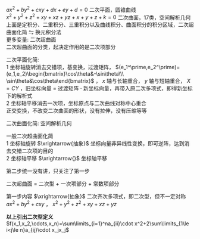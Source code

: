 $ax^2+by^2+cxy+dx+ey+d=0$ 二次平面，圆锥曲线  
$x^2+y^2+z^2+xy+xz+yz+x+y+z+k=0$ 二次曲面，17类，空间解析几何  
上面是定积分、二重积分、三重积分以及曲线积分、曲面积分的积分区域，二次超曲面化简 $\leftrightharpoons$ 换元积分法  
更多变量: 二次超曲面  
二次超曲面的分类，起决定作用的是二次项部分  
  
二次平面化简:  
1 坐标轴旋转消去交错项，基变换，过渡矩阵， $(e_1^\prime,e_2^\prime)=(e_1,e_2)\begin{bmatrix}\cos\theta&-\sin\theta\\\ \sin\theta&\cos\theta\end{bmatrix}$ ， $x$ 轴与长轴重合， $y$ 轴与短轴重合， $X=CY$ ，旧坐标向量 $=$ 过渡矩阵 $\cdot$ 新坐标向量，再带入原二次多项式，即得新坐标下的解析式  
2 坐标轴平移消去一次项，坐标原点与二次曲线对称中心重合  
正交变换，不改变二次曲面的形状，没有拉伸，没有压缩等等  
  
二次曲面化简: 空间解析几何  
  
一般二次超曲面化简  
1 坐标轴旋转 $\xrightarrow{抽象}$ 坐标向量非异线性变换，即可逆阵，达到消去交错二次项的目的  
2 坐标轴平移 $\xrightarrow{}$ 坐标轴平移  
  
第二步统一没有讲，只关注了第一步  
  
二次超曲面 $=$ 二次型 $+$ 一次项部分 $+$ 常数项部分  
  
第一步内容 $\xrightarrow{抽象}$ 二次齐次多项式，即二次型，但不一定对称  
$ax^2+by^2+cxy$ ， $x^2+y^2+z^2+xy+xz+yz$  
  
**以上引出二次型定义**  
$f(x_1,x_2,\cdots,x_n)=\sum\limits_{i=1}^na_{ii}\cdot x^2+2\sum\limits_{1\le i<j\le n}a_{ij}\cdot x_jx_j$  
